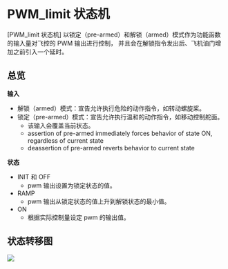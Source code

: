 # PWM_limit 状态机

[PWM_limit 状态机] 以锁定（pre-armed）和解锁（armed）模式作为功能函数的输入量对飞控的 PWM 输出进行控制， 并且会在解锁指令发出后、飞机油门增加之前引入一个延时。

## 总览

**输入**

- 解锁（armed）模式：宣告允许执行危险的动作指令，如转动螺旋桨。
- 锁定（pre-armed）模式：宣告允许执行温和的动作指令，如移动控制舵面。 
    - 该输入会覆盖当前状态。
    - assertion of pre-armed immediately forces behavior of state ON, regardless of current state
    - deassertion of pre-armed reverts behavior to current state

**状态**

- INIT 和 OFF 
    - pwm 输出设置为锁定状态的值。
- RAMP 
    - pwm 输出从锁定状态的值上升到解锁状态的最小值。
- ON 
    - 根据实际控制量设定 pwm 的输出值。

## 状态转移图

![](../../assets/diagrams/pwm_limit_state_diagram.png)